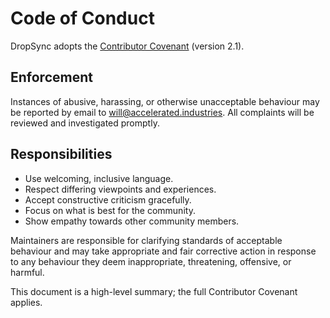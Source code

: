 # Code of Conduct

DropSync adopts the [Contributor Covenant](https://www.contributor-covenant.org/version/2/1/code_of_conduct/) (version 2.1).

## Enforcement

Instances of abusive, harassing, or otherwise unacceptable behaviour may be reported by email to [will@accelerated.industries](mailto:will@accelerated.industries). All complaints will be reviewed and investigated promptly.

## Responsibilities

- Use welcoming, inclusive language.
- Respect differing viewpoints and experiences.
- Accept constructive criticism gracefully.
- Focus on what is best for the community.
- Show empathy towards other community members.

Maintainers are responsible for clarifying standards of acceptable behaviour and may take appropriate and fair corrective action in response to any behaviour they deem inappropriate, threatening, offensive, or harmful.

This document is a high-level summary; the full Contributor Covenant applies.
